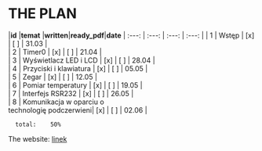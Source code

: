 
# THE PLAN 

|**id**     |**temat**                                  |**written**|**ready_pdf**|**date**
| :---:                | :---:  | :---: | :---: | 
|  1  | Wstęp                                               |   [x] | [ ] | 31.03  |  
|  2  | Timer0                                              |   [x] | [ ] | 21.04  |  
|  3  | Wyświetlacz LED i LCD                               |   [x] | [ ] | 28.04  |  
|  4  | Przyciski i klawiatura                              |   [x] | [ ] | 05.05  |  
|  5  | Zegar                                               |   [x] | [ ] | 12.05  |  
|  6  | Pomiar temperatury                                  |   [x] | [ ] | 19.05  |    
|  7  | Interfejs RSR232                                    |   [x] | [ ] | 26.05  |  
|  8  | Komunikacja w oparciu o <br>technologię podczerwieni|   [x] | [ ] | 02.06  |  


      total:    50%  


The website:
[linek](http://std2.phys.uni.lodz.pl/mikroprocesory/)